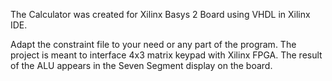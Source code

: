 The Calculator was created for Xilinx Basys 2 Board using VHDL in Xilinx IDE.

Adapt the constraint file to your need or any part of the program. The project is meant to interface 4x3 matrix keypad with Xilinx FPGA. The result of the ALU appears in the Seven Segment display on the board.
